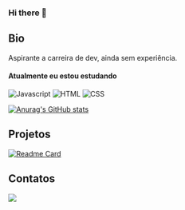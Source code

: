 ### Hi there 👋

## Bio

Aspirante a carreira de dev, ainda sem experiência.

#### Atualmente eu estou estudando
![Javascript](https://img.shields.io/badge/JavaScript-323330?style=for-the-badge&logo=javascript&logoColor=F7DF1E)
![HTML](https://img.shields.io/badge/HTML5-E34F26?style=for-the-badge&logo=html5&logoColor=white)
![CSS](https://img.shields.io/badge/CSS3-1572B6?style=for-the-badge&logo=css3&logoColor=white)

[![Anurag's GitHub stats](https://github-readme-stats.vercel.app/api?username=devmancrybaby&theme=radical)](https://github.com/anuraghazra/github-readme-stats)

## Projetos

[![Readme Card](https://github-readme-stats.vercel.app/api/pin/?username=devmancrybaby&repo=devmancrybaby.github.io&theme=radical)](https://github.com/anuraghazra/github-readme-stats)

## Contatos

[<img src="https://img.shields.io/badge/LinkedIn-0077B5?style=for-the-badge&logo=linkedin&logoColor=white">](https://www.linkedin.com/in/marcos-paulo-75a9521b7/)

<!--
**DevManCrybaby/devmancrybaby** is a ✨ _special_ ✨ repository because its `README.md` (this file) appears on your GitHub profile.

Here are some ideas to get you started:

- 🔭 I’m currently working on ...
- 🌱 I’m currently learning ...
- 👯 I’m looking to collaborate on ...
- 🤔 I’m looking for help with ...
- 💬 Ask me about ...
- 📫 How to reach me: ...
- 😄 Pronouns: ...
- ⚡ Fun fact: ...
-->
